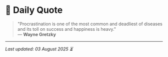 # 📜 Daily Quote

> "Procrastination is one of the most common and deadliest of diseases and its toll on success and happiness is heavy."  
> — **Wayne Gretzky**

---

_Last updated: 03 August 2025 ⏳_

